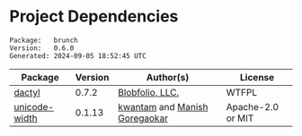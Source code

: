 # Project Dependencies
    Package:   brunch
    Version:   0.6.0
    Generated: 2024-09-05 18:52:45 UTC

| Package | Version | Author(s) | License |
| ---- | ---- | ---- | ---- |
| [dactyl](https://github.com/Blobfolio/dactyl) | 0.7.2 | [Blobfolio, LLC.](mailto:hello@blobfolio.com) | WTFPL |
| [unicode-width](https://github.com/unicode-rs/unicode-width) | 0.1.13 | [kwantam](mailto:kwantam@gmail.com) and [Manish Goregaokar](mailto:manishsmail@gmail.com) | Apache-2.0 or MIT |
